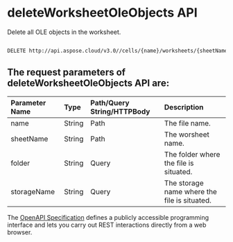 # **deleteWorksheetOleObjects API**

Delete all OLE objects in the worksheet. 

```bash

DELETE http://api.aspose.cloud/v3.0//cells/{name}/worksheets/{sheetName}/oleobjects

```

## The request parameters of **deleteWorksheetOleObjects** API are: 

| Parameter Name | Type | Path/Query String/HTTPBody | Description | 
| :- | :- | :- |:- | 
|name|String|Path|The file name.|
|sheetName|String|Path|The worsheet name.|
|folder|String|Query|The folder where the file is situated.|
|storageName|String|Query|The storage name where the file is situated.|


The [OpenAPI Specification](https://reference.aspose.cloud/cells/#/OleObjectsController/DeleteWorksheetOleObjects) defines a publicly accessible programming interface and lets you carry out REST interactions directly from a web browser.
